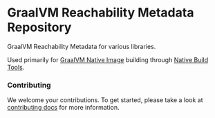 # GraalVM Reachability Metadata Repository

GraalVM Reachability Metadata for various libraries.

Used primarily for [GraalVM Native Image](https://www.graalvm.org/) building through [Native Build Tools](https://github.com/graalvm/native-build-tools).

### Contributing

We welcome your contributions. To get started, please take a look at [contributing docs](CONTRIBUTING.md) for more information.
